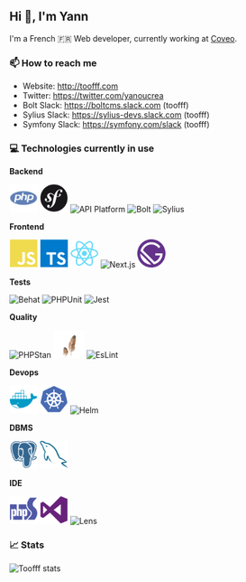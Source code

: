 ## Hi 👋, I'm Yann

I'm a French 🇫🇷 Web developer, currently working at [Coveo](https://www.coveo.com/fr).

### 📫 How to reach me
- Website: http://toofff.com
- Twitter: https://twitter.com/yanoucrea
- Bolt Slack: https://boltcms.slack.com (toofff)
- Sylius Slack: https://sylius-devs.slack.com (toofff)
- Symfony Slack: https://symfony.com/slack (toofff)

### 💻 Technologies currently in use
**Backend**

<img src="https://raw.githubusercontent.com/devicons/devicon/master/icons/php/php-plain.svg" alt="PHP" width="50"/> <img src="https://raw.githubusercontent.com/devicons/devicon/master/icons/symfony/symfony-original.svg" alt="Symfony" width="50"/> <img src="https://avatars.githubusercontent.com/u/13420081" alt="API Platform" width="50"/> <img src="https://avatars.githubusercontent.com/u/3869752" alt="Bolt" width="50"/> <img src="https://avatars.githubusercontent.com/u/719423" alt="Sylius" width="50"/>

**Frontend**

<img src="https://raw.githubusercontent.com/devicons/devicon/master/icons/javascript/javascript-plain.svg" alt="Javascript" width="50"/> <img src="https://raw.githubusercontent.com/devicons/devicon/master/icons/typescript/typescript-plain.svg" alt="TypeScript" width="50"/> <img src="https://raw.githubusercontent.com/devicons/devicon/master/icons/react/react-original.svg" alt="React" width="50"/> <img src="https://camo.githubusercontent.com/92ec9eb7eeab7db4f5919e3205918918c42e6772562afb4112a2909c1aaaa875/68747470733a2f2f6173736574732e76657263656c2e636f6d2f696d6167652f75706c6f61642f76313630373535343338352f7265706f7369746f726965732f6e6578742d6a732f6e6578742d6c6f676f2e706e67" alt="Next.js" width="50"/> <img src="https://raw.githubusercontent.com/devicons/devicon/master/icons/gatsby/gatsby-plain.svg" alt="Gatsby" width="50"/>

**Tests**

<img src="https://avatars.githubusercontent.com/u/547869" alt="Behat" width="50"/> <img src="https://phpunit.de/img/phpunit.svg" alt="PHPUnit" height="50"/> <img src="https://jestjs.io/img/jest-card-run.svg" alt="Jest" height="50"/>

**Quality**

<img src="https://avatars.githubusercontent.com/u/16435710" alt="PHPStan" width="50"/> <img src="https://raw.githubusercontent.com/FriendsOfPHP/PHP-CS-Fixer/2.18/logo.png" alt="PHPCsFixer" height="50"/> <img src="https://avatars.githubusercontent.com/u/6019716" alt="EsLint" width="50"/>

**Devops**

<img src="https://raw.githubusercontent.com/devicons/devicon/master/icons/docker/docker-plain.svg" alt="Docker" width="50"/> <img src="https://raw.githubusercontent.com/devicons/devicon/master/icons/kubernetes/kubernetes-plain.svg" alt="Kubernetes" width="50"/> <img src="https://avatars.githubusercontent.com/u/15859888" alt="Helm" width="50"/>

**DBMS**

<img src="https://raw.githubusercontent.com/devicons/devicon/master/icons/postgresql/postgresql-plain.svg" alt="PostgreSQL" width="50"/> <img src="https://raw.githubusercontent.com/devicons/devicon/master/icons/mysql/mysql-plain.svg" alt="MySQL" width="50"/>

**IDE**

<img src="https://raw.githubusercontent.com/devicons/devicon/master/icons/phpstorm/phpstorm-plain.svg" alt="PhpStorm" width="50"/> <img src="https://raw.githubusercontent.com/devicons/devicon/master/icons/visualstudio/visualstudio-plain.svg" alt="Visual Studio" width="50"/> <img src="https://k8slens.dev/images/lens-logo-icon.svg" alt="Lens" width="50"/>



### 📈 Stats
<img src="https://github-readme-stats.vercel.app/api?username=toofff&show_icons=true" alt="Toofff stats" />
